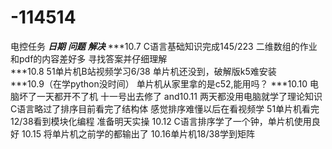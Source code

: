 # -114514
电控任务
***日期***                            ***问题***                            ***解决***
***10.7 C语言基础知识完成145/223      二维数组的作业和pdf的内容差好多       寻找答案并仔细理解    
***10.8 51单片机B站视频学习6/38       单片机还没到，破解版k5难安装           
***10.9（在学python没时间）            单片机从家里拿的是c52,能用吗？
***10.10                              电脑坏了一天都开不了机               十一号出去修了
and10.11 两天都没用电脑就学了理论知识    C语言略过了排序目前看完了结构体        感觉排序难懂以后在看视频学
                                      51单片机看完12/38看到模块化编程       准备明天实操
10.12 C语言排序学了一个钟，单片机使用良好
10.15 将单片机之前学的都输出了
10.16单片机18/38学到矩阵
